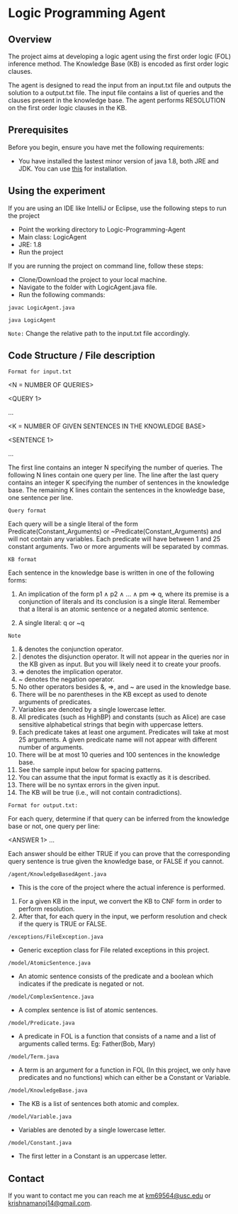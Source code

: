 # Logic Programming Agent

## Overview
The project aims at developing a logic agent using the first order logic (FOL) inference method. 
The Knowledge Base (KB) is encoded as first order logic clauses. 

The agent is designed to read the input from an input.txt file and outputs the solution to a output.txt file.
The input file contains a list of queries and the clauses present in the knowledge base.
The agent performs RESOLUTION on the first order logic clauses in the KB.

## Prerequisites

Before you begin, ensure you have met the following requirements:

* You have installed the lastest minor version of java 1.8, both JRE and JDK. You can use [this](https://www.oracle.com/technetwork/java/javase/downloads/jdk8-downloads-2133151.html) for installation.

## Using the experiment

If you are using an IDE like IntelliJ or Eclipse, use the following steps to run the project
* Point the working directory to Logic-Programming-Agent
* Main class: LogicAgent
* JRE: 1.8
* Run the project

If you are running the project on command line, follow these steps:<br/>
* Clone/Download the project to your local machine.
* Navigate to the folder with LogicAgent.java file.
* Run the following commands:
```
javac LogicAgent.java
```

```
java LogicAgent
```

`Note:` Change the relative path to the input.txt file accordingly.


## Code Structure / File description

`Format for input.txt`

 <N = NUMBER OF QUERIES>

 <QUERY 1>
 
 …

 <QUERY N>
  
 <K = NUMBER OF GIVEN SENTENCES IN THE KNOWLEDGE BASE>

 <SENTENCE 1>
 
 …

 <SENTENCE K>
  
The first line contains an integer N specifying the number of queries. The following N lines contain
one query per line. The line after the last query contains an integer K specifying the number of
sentences in the knowledge base. The remaining K lines contain the sentences in the knowledge
base, one sentence per line.

`Query format`

Each query will be a single literal of the form Predicate(Constant_Arguments) or
~Predicate(Constant_Arguments) and will not contain any variables. Each predicate will have
between 1 and 25 constant arguments. Two or more arguments will be separated by commas.

`KB format` 

Each sentence in the knowledge base is written in one of the following forms:

1) An implication of the form p1 ∧ p2 ∧ ... ∧ pm ⇒ q, where its premise is a conjunction of
literals and its conclusion is a single literal. Remember that a literal is an atomic sentence
or a negated atomic sentence.

2) A single literal: q or ~q

`Note`

1. & denotes the conjunction operator.<br/>
2. | denotes the disjunction operator. It will not appear in the queries nor in the KB given as
input. But you will likely need it to create your proofs. <br/>
3. => denotes the implication operator.<br/>
4. ~ denotes the negation operator.<br/>
5. No other operators besides &, =>, and ~ are used in the knowledge base.<br/>
6. There will be no parentheses in the KB except as used to denote arguments of predicates.<br/>
7. Variables are denoted by a single lowercase letter.<br/>
8. All predicates (such as HighBP) and constants (such as Alice) are case sensitive
alphabetical strings that begin with uppercase letters.<br/>
9. Each predicate takes at least one argument. Predicates will take at most 25 arguments. A
given predicate name will not appear with different number of arguments.<br/>
10. There will be at most 10 queries and 100 sentences in the knowledge base.<br/>
11. See the sample input below for spacing patterns.<br/>
12. You can assume that the input format is exactly as it is described.<br/>
13. There will be no syntax errors in the given input.<br/>
14. The KB will be true (i.e., will not contain contradictions).<br/>

`Format for output.txt:`

For each query, determine if that query can be inferred from the knowledge base or not, one
query per line:

<ANSWER 1>
…
<ANSWER N>

Each answer should be either TRUE if you can prove that the corresponding query sentence is
true given the knowledge base, or FALSE if you cannot.
  

`/agent/KnowledgeBasedAgent.java`

* This is the core of the project where the actual inference is performed. 

1. For a given KB in the input, we convert the KB to CNF form in order to perform resolution.
2. After that, for each query in the input, we perform resolution and check if the query is TRUE or FALSE.

`/exceptions/FileException.java`

* Generic exception class for File related exceptions in this project.

`/model/AtomicSentence.java`

* An atomic sentence consists of the predicate and a boolean which indicates if the predicate is negated or not.

`/model/ComplexSentence.java`

* A complex sentence is list of atomic sentences.

`/model/Predicate.java`

* A predicate in FOL is a function that consists of a name and a list of arguments called terms.
Eg: Father(Bob, Mary)

`/model/Term.java`

* A term is an argument for a function in FOL (In this project, we only have predicates and no functions) which can either be a Constant or Variable.

`/model/KnowledgeBase.java`

* The KB is a list of sentences both atomic and complex.

`/model/Variable.java`

* Variables are denoted by a single lowercase letter.

`/model/Constant.java`

* The first letter in a Constant is an uppercase letter.


## Contact

If you want to contact me you can reach me at <km69564@usc.edu> or <krishnamanoj14@gmail.com>.
